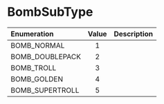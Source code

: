 # BombSubType

| Enumeration | Value | Description |
| :--- | :---: | :--- |
| BOMB\_NORMAL | 1 |  |
| BOMB\_DOUBLEPACK | 2 |  |
| BOMB\_TROLL | 3 |  |
| BOMB\_GOLDEN | 4 |  |
| BOMB\_SUPERTROLL | 5 |  |

